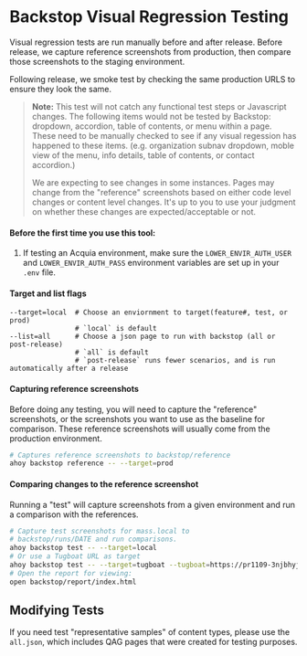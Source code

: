 Backstop Visual Regression Testing
==================================

Visual regression tests are run manually before and after release.  Before release, we capture reference screenshots from production, then compare those screenshots to the staging environment.

Following release, we smoke test by checking the same production URLS to ensure they look the same.

> **Note:**  This test will not catch any functional test steps or Javascript changes. The following items would not be tested by Backstop: dropdown, accordion, table of contents, or menu within a page. These need to be manually checked to see if any visual regession has happened to these items. (e.g. organization subnav dropdown, moble view of the menu, info details, table of contents, or contact accordion.)
>
> We are expecting to see changes in some instances.  Pages may change from the "reference" screenshots based on either code level changes or content level changes.  It's up to you to use your judgment on whether these changes are expected/acceptable or not.

#### Before the first time you use this tool:
1. If testing an Acquia environment, make sure the `LOWER_ENVIR_AUTH_USER` and `LOWER_ENVIR_AUTH_PASS` environment variables are set up in your `.env` file.

#### Target and list flags

```
--target=local  # Choose an enviornment to target(feature#, test, or prod)
                # `local` is default
--list=all	    # Choose a json page to run with backstop (all or post-release)
                # `all` is default
                # `post-release` runs fewer scenarios, and is run automatically after a release
```

#### Capturing reference screenshots
Before doing any testing, you will need to capture the "reference" screenshots, or the screenshots you want to use as the baseline for comparison.  These reference screenshots will usually come from the production environment.
```bash
# Captures reference screenshots to backstop/reference
ahoy backstop reference -- --target=prod
```

#### Comparing changes to the reference screenshot
Running a "test" will capture screenshots from a given environment and run a comparison with the references.
```bash
# Capture test screenshots for mass.local to
# backstop/runs/DATE and run comparisons.
ahoy backstop test -- --target=local
# Or use a Tugboat URL as target
ahoy backstop test -- --target=tugboat --tugboat=https://pr1109-3njbhyjchfr06gmuwiojlcdcxrimpaox.tugboat.qa/
# Open the report for viewing:
open backstop/report/index.html
```

## Modifying Tests

If you need test "representative samples" of content types, please use the `all.json`, which includes QAG pages that were created for testing purposes.
